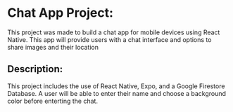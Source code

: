 <h1> Chat App Project: </h1>

<p>This project was made to build a chat app for mobile devices using React Native. This app will provide users with a chat interface and options to share images and their location </p>

<h2> Description: </h2>

<p> This project includes the use of React Native, Expo, and a Google Firestore Database. A user will be able to enter their name and choose a background color before enterting the chat.
